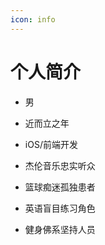 ```yaml
---
icon: info
---
```


# 个人简介

- 男

- 近而立之年

- iOS/前端开发

- 杰伦音乐忠实听众

- 篮球痴迷孤独患者

- 英语盲目练习角色

- 健身佛系坚持人员
